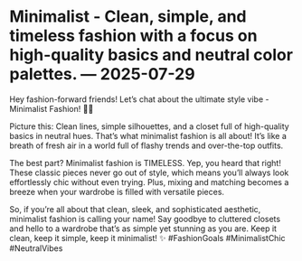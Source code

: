 # Minimalist - Clean, simple, and timeless fashion with a focus on high-quality basics and neutral color palettes. — 2025-07-29

Hey fashion-forward friends! Let’s chat about the ultimate style vibe - Minimalist Fashion! 🖤💫

Picture this: Clean lines, simple silhouettes, and a closet full of high-quality basics in neutral hues. That’s what minimalist fashion is all about! It’s like a breath of fresh air in a world full of flashy trends and over-the-top outfits.

The best part? Minimalist fashion is TIMELESS. Yep, you heard that right! These classic pieces never go out of style, which means you’ll always look effortlessly chic without even trying. Plus, mixing and matching becomes a breeze when your wardrobe is filled with versatile pieces.

So, if you’re all about that clean, sleek, and sophisticated aesthetic, minimalist fashion is calling your name! Say goodbye to cluttered closets and hello to a wardrobe that’s as simple yet stunning as you are. Keep it clean, keep it simple, keep it minimalist! ✨ #FashionGoals #MinimalistChic #NeutralVibes